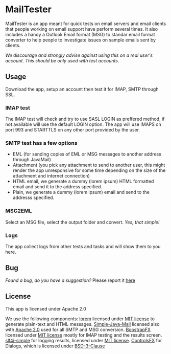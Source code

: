 # MailTester
MailTester is an app meant for quick tests on email servers and email clients that people working on email support have perform several times. 
It also includes a handy a Outlook Email format (MSG) to standar email format converter to help people to investigate issues on sample emails sent by clients.

*We discourage and strongly advise against using this on a real user's account. This should be only used with test accounts.*

## Usage
Download the app, setup an account then test it for IMAP, SMTP through SSL. 

### IMAP test
The IMAP test will check and try to use SASL LOGIN as preffered method, if not available will use the default LOGIN option. 
The app will use IMAPS on port 993 and STARTTLS on any other port provided by the user. 

### SMTP test has a few options
 * EML (for sending copies of EML or MSG messages to another address through JavaMail) 
 * Attachment (you pick any attachment to send to another user, this might render the app unresponsive for some time depending on the size of the attachment and internet connection) 
 * HTML email, we generate a dummy (lorem ipsum) HTML formatted email and send it to the address specified. 
 * Plain, we generate a dummy (lorem ipsum) email and send to the addresss specified. 

### MSG2EML
 Select an MSG file, select the output folder and convert.  *Yes, that simple!* 

### Logs 
The app collect logs from other tests and tasks and will show them to you here. 

## Bug
*Found a bug, do you have a suggestion?* 
Please report it [here](https://github.com/mansueli/MailTester/issues)

## License
This app is licensed under Apache 2.0 

We use the following components:
[lorem](https://github.com/mdeanda/lorem) licensed under [MIT license](https://choosealicense.com/licenses/mit/) to generate plain-text and HTML messages.
[Simple-Java-Mail](http://www.simplejavamail.org/) licensed also with [Apache 2.0](https://choosealicense.com/licenses/apache-2.0/) used for all SMTP and MSG conversion. 
[BoostrapFX](https://github.com/aalmiray/bootstrapfx) licensed under [MIT license](https://choosealicense.com/licenses/mit/) mostly for IMAP testing and the results screen.
[slf4j-simple](https://www.slf4j.org/api/org/slf4j/impl/SimpleLogger.html) for logging results, licensed under [MIT license](https://choosealicense.com/licenses/mit/).
[ControlsFX](https://bitbucket.org/controlsfx/controlsfx) for Dialogs, which is licensed under [BSD-3-Clause](https://choosealicense.com/licenses/bsd-3-clause/)